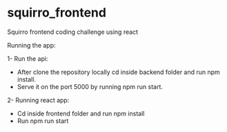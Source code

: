# squirro_frontend
Squirro frontend coding challenge using react

Running the app:

1- Run the api:
  - After clone the repository locally cd inside backend folder and run npm install.
  - Serve it on the port 5000 by running npm run start.
  
2- Running react app:
  - Cd inside frontend folder and run npm install
  - Run npm run start
